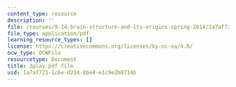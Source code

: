 ```yaml
---
content_type: resource
description: ''
file: /courses/9-14-brain-structure-and-its-origins-spring-2014/1a7af7211c6ed2148be4e1c9e2b8714b_555142.pdf
file_type: application/pdf
learning_resource_types: []
license: https://creativecommons.org/licenses/by-nc-sa/4.0/
ocw_type: OCWFile
resourcetype: Document
title: 3play pdf file
uid: 1a7af721-1c6e-d214-8be4-e1c9e2b8714b
---
```

